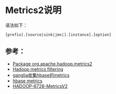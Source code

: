 # Metrics2说明

语法如下：
```
[prefix].[source|sink|jmx|].[instance].[option]
```


## 参考：
- [Package org.apache.hadoop.metrics2](https://hadoop.apache.org/docs/r2.7.2/api/org/apache/hadoop/metrics2/package-summary.html)
- [Hadoop metrics filtering](http://blog.shmuma.ru/2014/10/31/hadoop-metrics-filtering/)
- [ganglia收集hbase的metrics](http://blog.csdn.net/k_james/article/details/38117873)
- [hbase metrics](http://hbase.apache.org/book.html#hbase_metrics)
- [HADOOP-6728-MetricsV2](http://wiki.apache.org/hadoop/HADOOP-6728-MetricsV2)

